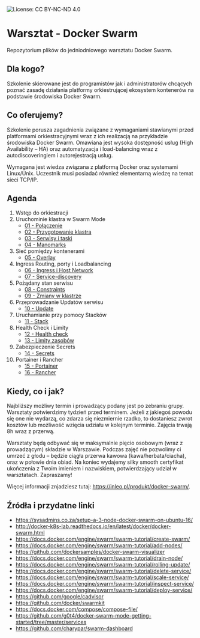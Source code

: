 ![License: CC BY-NC-ND 4.0](https://img.shields.io/badge/License-CC%20BY--NC--ND%204.0-lightgrey.svg)

# Warsztat - Docker Swarm
Repozytorium plików do jedniodniowego warsztatu Docker Swarm.

## Dla kogo?

Szkolenie skierowane jest do programistów jak i administratorów chcących poznać zasadę działania platformy orkiestrującej ekosystem kontenerów na podstawie środowiska Docker Swarm.

## Co oferujemy?

Szkolenie porusza zagadnienia związane z wymaganiami stawianymi przed platformami orkiestracyjnymi wraz z ich realizacją na przykładzie środowiska Docker Swarm. Omawiana jest wysoka dostępność usług (High Availability – HA) oraz automatyzacja i load-balancing wraz z autodiscoveringiem i autorejestracją usług.

Wymagana jest wiedza związana z platformą Docker oraz systemami Linux/Unix. Uczestnik musi posiadać również elementarną wiedzę na temat sieci TCP/IP.

## Agenda

1.	Wstęp do orkiestracji
2.	Uruchominie klastra w Swarm Mode
    * [01 - Połączenie](https://github.com/inleo-pl/Warsztaty-Docker-Swarm/blob/master/01-Polaczenie.md)
    * [02 - Przygotowanie klastra](https://github.com/inleo-pl/Warsztaty-Docker-Swarm/blob/master/02-Przygotowanie-klastra.md)
    * [03 - Serwisy i taski](https://github.com/inleo-pl/Warsztaty-Docker-Swarm/blob/master/03-Serwisy-i-taski.md)
    * [04 - Manomarks](https://github.com/inleo-pl/Warsztaty-Docker-Swarm/blob/master/04-Manomarks.md)
3. Sieć pomiędzy kontenerami
    * [05 - Overlay](https://github.com/inleo-pl/Warsztaty-Docker-Swarm/blob/master/05-Overlay.md)
4.	Ingress Routing, porty i Loadbalancing
    * [06 - Ingress i Host Network](https://github.com/inleo-pl/Warsztaty-Docker-Swarm/blob/master/06-Ingress-i-Host-Network.md)
    * [07 - Service-discovery](https://github.com/inleo-pl/Warsztaty-Docker-Swarm/blob/master/07-Service-discovery.md)
5. Pożądany stan serwisu
    * [08 - Constraints](https://github.com/inleo-pl/Warsztaty-Docker-Swarm/blob/master/08-Constraints.md)
    * [09 - Zmiany w klastrze](https://github.com/inleo-pl/Warsztaty-Docker-Swarm/blob/master/09-Zmiany-w-klastrze.md)
6. Przeprowadzanie Updatów serwisu
    * [10 - Update](https://github.com/inleo-pl/Warsztaty-Docker-Swarm/blob/master/10-Update.md)
7. Uruchamianie przy pomocy Stacków
    * [11 - Stack](https://github.com/inleo-pl/Warsztaty-Docker-Swarm/blob/master/11-Stack.md)
8. Health Check i Limity
    * [12 - Health check](https://github.com/inleo-pl/Warsztaty-Docker-Swarm/blob/master/12-Health-check.md)
    * [13 - Limity zasobów](https://github.com/inleo-pl/Warsztaty-Docker-Swarm/blob/master/13-Limity-zasobow.md)
9. Zabezpieczenie Secrets
    * [14 - Secrets](https://github.com/inleo-pl/Warsztaty-Docker-Swarm/blob/master/14-Secrets.md)
10. Portainer i Rancher
    * [15 - Portainer](https://github.com/inleo-pl/Warsztaty-Docker-Swarm/blob/master/15-Portainer.md)
    * [16 - Rancher](https://github.com/inleo-pl/Warsztaty-Docker-Swarm/blob/master/16-Rancher.md)

## Kiedy, co i jak?

Najbliższy możliwy termin i prowadzący podany jest po zebraniu grupy. Warsztaty potwierdzimy tydzień przed terminem. Jeżeli z jakiegoś powodu się one nie wydarzą, co zdarza się niezmiernie rzadko, to dostaniesz zwrot kosztów lub możliwość wzięcia udziału w kolejnym terminie. Zajęcia trwają 8h wraz z przerwą.

Warsztaty będą odbywać się w maksymalnie pięcio osobowym (wraz z prowadzącym) składzie w Warszawie. Podczas zajęć nie pozwolimy ci umrzeć z głodu – będzie ciągła przerwa kawowa (kawa/herbata/ciacha), oraz w połowie dnia obiad. Na koniec wydajemy silky smooth certyfikat ukończenia z Twoim imieniem i nazwiskiem, potwierdzający udział w warsztatach. Zapraszamy!

Więcej informacji znjadziesz tutaj: https://inleo.pl/produkt/docker-swarm/.

## Źródła i przydatne linki

 * https://sysadmins.co.za/setup-a-3-node-docker-swarm-on-ubuntu-16/
 * http://docker-k8s-lab.readthedocs.io/en/latest/docker/docker-swarm.html
 * https://docs.docker.com/engine/swarm/swarm-tutorial/create-swarm/
 * https://docs.docker.com/engine/swarm/swarm-tutorial/add-nodes/
 * https://github.com/dockersamples/docker-swarm-visualizer
 * https://docs.docker.com/engine/swarm/swarm-tutorial/drain-node/
 * https://docs.docker.com/engine/swarm/swarm-tutorial/rolling-update/
 * https://docs.docker.com/engine/swarm/swarm-tutorial/delete-service/
 * https://docs.docker.com/engine/swarm/swarm-tutorial/scale-service/
 * https://docs.docker.com/engine/swarm/swarm-tutorial/inspect-service/
 * https://docs.docker.com/engine/swarm/swarm-tutorial/deploy-service/
 * https://github.com/google/cadvisor
 * https://github.com/docker/swarmkit
 * https://docs.docker.com/compose/compose-file/
 * https://github.com/g0t4/docker-swarm-mode-getting-started/tree/master/services
 * https://github.com/charypar/swarm-dashboard
